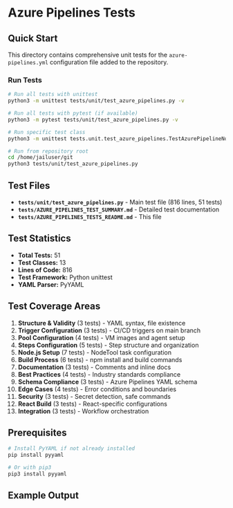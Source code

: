 # Azure Pipelines Tests

## Quick Start

This directory contains comprehensive unit tests for the `azure-pipelines.yml` configuration file added to the repository.

### Run Tests

```bash
# Run all tests with unittest
python3 -m unittest tests/unit/test_azure_pipelines.py -v

# Run all tests with pytest (if available)
python3 -m pytest tests/unit/test_azure_pipelines.py -v

# Run specific test class
python3 -m unittest tests.unit.test_azure_pipelines.TestAzurePipelineNodeJsSetup -v

# Run from repository root
cd /home/jailuser/git
python3 tests/unit/test_azure_pipelines.py
```

## Test Files

- **`tests/unit/test_azure_pipelines.py`** - Main test file (816 lines, 51 tests)
- **`tests/AZURE_PIPELINES_TEST_SUMMARY.md`** - Detailed test documentation
- **`tests/AZURE_PIPELINES_TESTS_README.md`** - This file

## Test Statistics

- **Total Tests:** 51
- **Test Classes:** 13
- **Lines of Code:** 816
- **Test Framework:** Python unittest
- **YAML Parser:** PyYAML

## Test Coverage Areas

1. **Structure & Validity** (3 tests) - YAML syntax, file existence
2. **Trigger Configuration** (3 tests) - CI/CD triggers on main branch
3. **Pool Configuration** (4 tests) - VM images and agent setup
4. **Steps Configuration** (5 tests) - Step structure and organization
5. **Node.js Setup** (7 tests) - NodeTool task configuration
6. **Build Process** (6 tests) - npm install and build commands
7. **Documentation** (3 tests) - Comments and inline docs
8. **Best Practices** (4 tests) - Industry standards compliance
9. **Schema Compliance** (3 tests) - Azure Pipelines YAML schema
10. **Edge Cases** (4 tests) - Error conditions and boundaries
11. **Security** (3 tests) - Secret detection, safe commands
12. **React Build** (3 tests) - React-specific configurations
13. **Integration** (3 tests) - Workflow orchestration

## Prerequisites

```bash
# Install PyYAML if not already installed
pip install pyyaml

# Or with pip3
pip3 install pyyaml
```

## Example Output